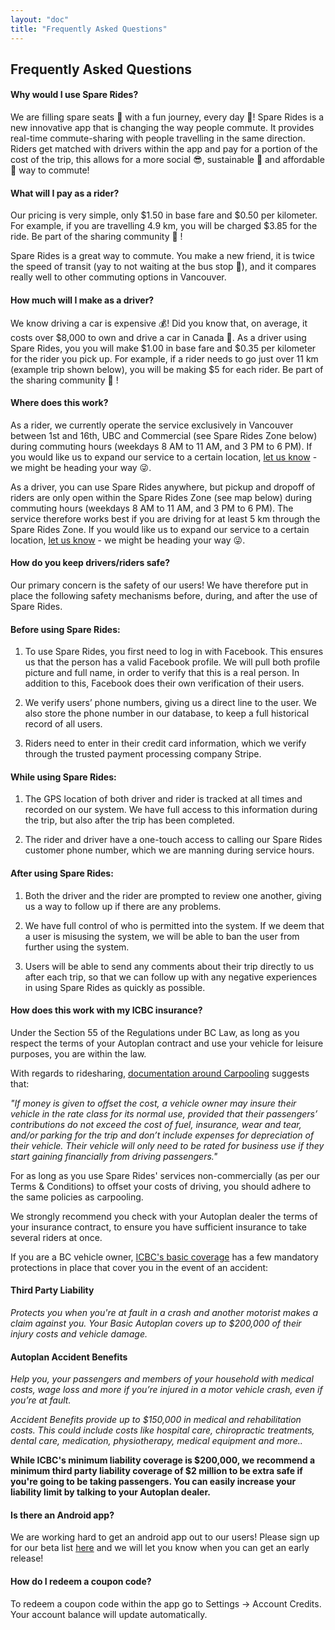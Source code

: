 ```yaml
---
layout: "doc"
title: "Frequently Asked Questions"
---
```


## Frequently Asked Questions

#### Why would I use Spare Rides?

We are filling spare seats 🚣 with a fun journey, every day 🙌!
Spare Rides is a new innovative app that is changing the way people
commute. It provides real-time commute-sharing with people travelling
in the same direction. Riders get matched with drivers within the app
and pay for a portion of the cost of the trip, this allows for a more
social 😎, sustainable 🌼 and affordable 💸 way to commute!

#### What will I pay as a rider?
Our pricing is very simple, only $1.50 in base
fare and $0.50 per kilometer. For example, if you are travelling
4.9 km, you will be charged $3.85 for
the ride. Be part of the sharing community 💪 !

Spare Rides is a great way to commute. You make a new friend,
it is twice the speed of transit (yay to not waiting at the
bus stop 🙌), and it compares really well to other commuting
options in Vancouver.

#### How much will I make as a driver?
We know driving a car is expensive 💰! Did you know that, on
average, it costs over $8,000 to own and drive a car in
Canada 🚗. As a driver using Spare Rides, you you will make
$1.00 in base fare and $0.35 per kilometer
for the rider you pick up. For example, if a rider needs to go
just over 11 km (example trip shown below), you will be making $5
for each rider. Be part of the sharing community 💪 !


#### Where does this work?

As a rider, we currently operate the service exclusively in
Vancouver between 1st and 16th, UBC and Commercial (see Spare
Rides Zone below) during commuting hours (weekdays 8 AM to 11 AM,
and 3 PM to 6 PM). If you would like us to expand our service
to a certain location, [let us know](contact) - we might be heading your way 😜.

As a driver, you can use Spare Rides anywhere, but pickup and
dropoff of riders are only open within the Spare Rides Zone
(see map below) during commuting hours (weekdays 8 AM to
11 AM, and 3 PM to 6 PM). The service therefore works best if
you are driving for at least 5 km through the Spare Rides Zone.
If you would like us to expand our service to a certain
location, [let us know](contact) -
we might be heading your way 😜.


#### How do you keep drivers/riders safe?
Our primary concern is the safety of our users! We have therefore
put in place the following safety mechanisms before, during,
and after the use of Spare Rides.

#### Before using Spare Rides:
  1. To use Spare Rides, you first need to log in with Facebook.
        This ensures us that the person has a valid Facebook profile.
        We will pull both profile picture and full name, in order to
        verify that this is a real person. In addition to this,
        Facebook does their own verification of their users.

   2. We verify users’ phone numbers, giving us a direct line to
        the user. We also store the phone number in our database,
        to keep a full historical record of all users.

   3. Riders need to enter in their credit card information,
        which we verify through the trusted payment processing
        company Stripe.


#### While using Spare Rides:

 1. The GPS location of both driver and rider is tracked at
        all times and recorded on our system.
        We have full access to this information during the trip,
        but also after the trip has been completed.

  2. The rider and driver have a one-touch access to
        calling our Spare Rides customer phone number, which we
        are manning during service hours.

#### After using Spare Rides:

  1.  Both the driver and the rider are prompted to review one
        another, giving us a way to follow up if there are any
        problems.

 2. We have full control of who is permitted into the system.
        If we deem that a user is misusing the system, we will
        be able to ban the user from further using the system.

  3. Users will be able to send any comments about their trip
        directly to us after each trip, so that we can follow up
        with any negative experiences in using Spare Rides as
         quickly as possible.

#### How does this work with my ICBC insurance?

Under the Section 55 of the Regulations under BC Law, as long as you
respect the terms of your Autoplan contract and use your vehicle
for leisure purposes, you are within the law.

With regards to ridesharing, [documentation around Carpooling](http://drivesmartbc.ca/miscellaneous/carpooling-makes-sense) suggests that:

*"If money is given to offset the cost, a vehicle owner may
  insure their vehicle in the rate class for its normal use,
  provided that their passengers’ contributions do not exceed
  the cost of fuel, insurance, wear and tear, and/or parking
  for the trip and don’t include expenses for depreciation of
  their vehicle. Their vehicle will only need to be rated for
  business use if they start gaining financially from driving
  passengers."*

For as long as you use Spare Rides' services non-commercially
  (as per our Terms &amp; Conditions) to offset your costs of
  driving, you should adhere to the same policies as carpooling.

We strongly recommend you check with your Autoplan dealer the
  terms of your insurance contract, to ensure you have sufficient
  insurance to take several riders at once.

If you are a BC vehicle owner, [ICBC's basic coverage](http://drivesmartbc.ca/miscellaneous/carpooling-makes-sense)
has a few mandatory protections in place that cover you in the event of an accident:

#### Third Party Liability
*Protects you when you're at fault in a crash and another
  motorist makes a claim against you. Your Basic Autoplan covers
  up to $200,000 of their injury costs and vehicle damage.*

#### Autoplan Accident Benefits
*Help you, your passengers and members of your household
  with medical costs, wage loss and more if you’re injured in a
  motor vehicle crash, even if you’re at fault.*

*Accident Benefits provide up to $150,000 in medical and
  rehabilitation costs. This could include costs like hospital
  care, chiropractic treatments, dental care, medication,
  physiotherapy, medical equipment and more..*

**While ICBC's minimum liability coverage is $200,000,
  we recommend a minimum third party liability coverage of
  $2 million to be extra safe if you're going to be taking
  passengers. You can easily increase your liability limit
  by talking to your Autoplan dealer.**

#### Is there an Android app?
We are working hard to get an android app out to our users!  Please sign up for our beta list
[here](http://eepurl.com/bQY5Hr) and we will let you know when you can
get an early release!

#### How do I redeem a coupon code?
To redeem a coupon code within the app go to
  Settings &#8594; Account Credits. Your account balance will
  update automatically.
